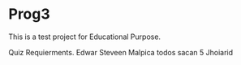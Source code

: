 # Prog3
 
 This is a test project for Educational Purpose.

Quiz Requierments.
Edwar Steveen Malpica
todos sacan 5
Jhoiarid
